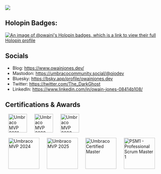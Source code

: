 <!--
**OwainJ/OwainJ** is a ✨ _special_ ✨ repository because its `README.md` (this file) appears on your GitHub profile.

Here are some ideas to get you started:

- 🔭 I’m currently working on ...
- 🌱 I’m currently learning ...
- 👯 I’m looking to collaborate on ...
- 🤔 I’m looking for help with ...
- 💬 Ask me about ...
- 📫 How to reach me: ...
- 😄 Pronouns: ...
- ⚡ Fun fact: ...
-->

<picture>
  <source media="(prefers-color-scheme: dark)" srcset="https://github.com/user-attachments/assets/89092ac2-7b25-4f21-b841-97fe6361363e">
  <source media="(prefers-color-scheme: light)" srcset="https://github.com/user-attachments/assets/56a16b58-135c-49be-b634-34e6dbd997bb">
  <img src="https://github.com/user-attachments/assets/18c233eb-a154-465e-87af-aad1f7586319">
</picture>

## Holopin Badges:
[![An image of @owainj's Holopin badges, which is a link to view their full Holopin profile](https://holopin.me/owainj)](https://holopin.io/@owainj)

## Socials
- Blog: https://www.owainjones.dev/
- Mastodon: https://umbracocommunity.social/@ojodev
- Bluesky: https://bsky.app/profile/owainjones.dev
- Twitter: https://twitter.com/The_DarkGhost
- LinkedIn: https://www.linkedin.com/in/owain-jones-08414b108/

## Certifications & Awards
<p>
  <img src="https://github.com/user-attachments/assets/e4218a21-0bcc-475e-9f9c-d99cbbdde3d2" height="60" hspace="10" alt="Umbraco MVP 2021" />
  <img src="https://github.com/user-attachments/assets/45b0fa72-73ce-4cdf-8a99-9094d3d9c3d7" height="60" hspace="10" alt="Umbraco MVP 2022" />
  <img src="https://github.com/user-attachments/assets/b3be2020-bf7c-4c0b-abf2-c9f909ddc432" height="60" hspace="10" alt="Umbraco MVP 2023" />
</p>

<p>
  <img src="https://github.com/user-attachments/assets/b3cdcdfc-7230-4e35-a7f4-a9a05dab1c31" height="100" hspace="10" alt="Umbraco MVP 2024" />
  <img src="https://github.com/user-attachments/assets/4362b504-ae6c-4707-9e73-530681e545ce" height="100" hspace="10" alt="Umbraco MVP 2025" />
  <img src="https://github.com/user-attachments/assets/240a749f-2e90-4a49-a142-8de610c31029" height="100" hspace="10" alt="Umbraco Certified Master" /> 
  <img src="https://github.com/user-attachments/assets/4d387779-032e-4ad3-b442-9137529aa77e" height="100" hspace="10" alt="PSM1 - Professional Scrum Master 1" />
</p>

